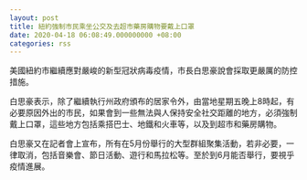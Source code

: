 ```yaml
---
layout: post
title: 紐約強制市民乘坐公交及去超市藥房購物要戴上口罩
date: 2020-04-18 06:08:49.000000000 +08:00
categories: rss
---
```


美國紐約市繼續應對嚴峻的新型冠狀病毒疫情，市長白思豪說會採取更嚴厲的防控措施。

白思豪表示，除了繼續執行州政府頒布的居家令外，由當地星期五晚上8時起，有必要原因外出的市民，如果會到一些無法與人保持安全社交距離的地方，必須強制戴上口罩，這些地方包括乘搭巴士、地鐵和火車等，以及到超市和藥房購物。

白思豪又在記者會上宣布，所有在5月份舉行的大型群組聚集活動，若非必要，一律取消，包括音樂會、節日活動、遊行和馬拉松等。至於到6月能否舉行，要視乎疫情進展。
